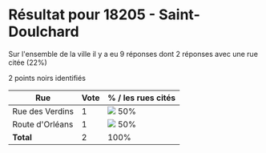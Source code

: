 # Résultat pour 18205 - Saint-Doulchard

Sur l'ensemble de la ville il y a eu 9 réponses dont 2 réponses avec une rue citée (22%)

2 points noirs identifiés

| Rue | Vote | % / les rues cités|
|-----|------|-------------------|
| Rue des Verdins | 1 | <img src="../../img/bar_50.gif" />&nbsp;50%|
| Route d'Orléans | 1 | <img src="../../img/bar_50.gif" />&nbsp;50%|
| **Total** | 2 | 100%|
